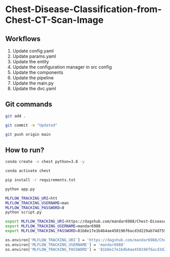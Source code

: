# Chest-Disease-Classification-from-Chest-CT-Scan-Image


## Workflows

1. Update config.yaml
2. Update params.yaml
3. Update the entity
4. Update the configuration manager in src config
5. Update the components
6. Update the pipeline 
7. Update the main.py
8. Update the dvc.yaml 






## Git commands

```bash
git add .

git commit -m "Updated"

git push origin main
```

## How to run?

```bash
conda create -n chest python=3.8 -y
```

```bash
conda activate chest
```

```bash
pip install -r requirements.txt
```

```bash
python app.py
```



<!-- import mlflow
with mlflow.start_run():
  mlflow.log_param('parameter name', 'value')
  mlflow.log_metric('metric name', 1) -->

```bash
MLFLOW_TRACKING_URI=htt
MLFLOW_TRACKING_USERNAME=man
MLFLOW_TRACKING_PASSWORD=8
python script.py
```

```bash
export MLFLOW_TRACKING_URI=https://dagshub.com/mandar6988/Chest-Disease-Classification-from-Chest-CT-Scan-Image.mlflow
export MLFLOW_TRACKING_USERNAME=mandar6988
export MLFLOW_TRACKING_PASSWORD=81b8e17e1b4b4ae450196f6acd3d229ab74d7592
```

```bash
os.environ['MLFLOW_TRACKING_URI'] = 'https://dagshub.com/mandar6988/Chest-Disease-Classification-from-Chest-CT-Scan-Image.mlflow'
os.environ['MLFLOW_TRACKING_USERNAME'] = 'mandar6988'
os.environ['MLFLOW_TRACKING_PASSWORD'] = '81b8e17e1b4b4ae450196f6acd3d229ab74d7592'
```